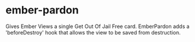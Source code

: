 # ember-pardon
Gives Ember Views a single Get Out Of Jail Free card.  EmberPardon adds a 'beforeDestroy' hook that allows the view to be saved from destruction.
